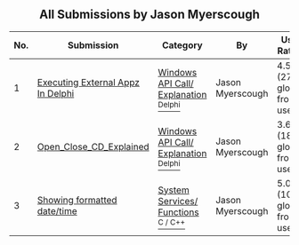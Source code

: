﻿<div align="center">

## All Submissions by Jason Myerscough

</div>

No.  | Submission | Category | By   | User Rating
---- | ---------- | -------- | ---- | -----------
1 | [Executing External Appz In Delphi<br />](https://github.com/Planet-Source-Code/jason-myerscough-executing-external-appz-in-delphi__7-894) | [Windows API Call/ Explanation<br /><sup>Delphi</sup>](../ByCategory/windows-api-call-explanation__7-39.md) | Jason Myerscough | 4.5 (27 globes from 6 users)
2 | [Open\_Close\_CD\_Explained<br />](https://github.com/Planet-Source-Code/jason-myerscough-open-close-cd-explained__7-899) | [Windows API Call/ Explanation<br /><sup>Delphi</sup>](../ByCategory/windows-api-call-explanation__7-39.md) | Jason Myerscough | 3.6 (18 globes from 5 users)
3 | [Showing formatted date/time<br />](https://github.com/Planet-Source-Code/jason-myerscough-showing-formatted-date-time__3-6489) | [System Services/ Functions<br /><sup>C / C++</sup>](../ByCategory/system-services-functions__3-23.md) | Jason Myerscough | 5.0 (10 globes from 2 users)
